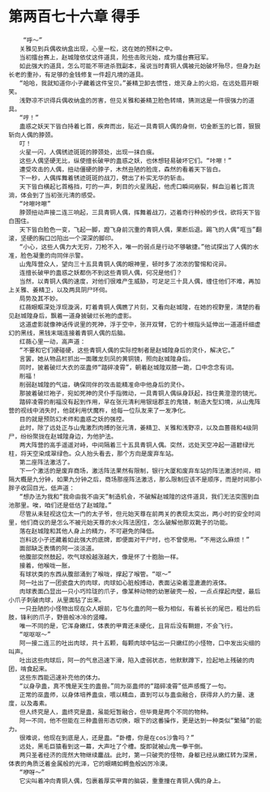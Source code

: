 # 第两百七十六章 得手
        “呼～”
       关雅见到兵偶收纳盒出现，心里一松，这在她的预料之中。
       当初擂台赛上，赵城隍依仗这件道具，险些击败元始，成为擂台赛冠军。
       如此强大的道具，怎么可能不带进杀戮副本，虽说当时青铜人偶被元始破坏殆尽，但身为赵长老的重孙，有足够的金钱修复一件超凡境的道具。
       “哈哈，我就知道你小子藏着这件宝贝。”姜精卫卸去惯性，熄灭身上的火焰，在远处眉开眼笑。
       浅野凉不识得兵偶收纳盒的厉害，但见关雅和姜精卫脸色转晴，猜测这是一件很强力的道具。
       “哼！”
       蛊惑之妖天下皆白持着匕首，疾奔而出，贴近一具青铜人偶的身侧，切金断玉的匕首，狠狠斩向人偶的脖颈。
       叮！
       火星一闪，人偶锈迹斑斑的脖颈处，出现一抹白痕。
       这些人偶坚硬无比，纵使擅长破甲的蛊惑之妖，也休想轻易破坏它们。“咔嚓！”
       遭受攻击的人偶，扭动僵硬的脖子，木然丑陋的脸庞，森然的看着天下皆白。
       下一秒，人偶挥舞着锈迹斑斑的战刀，劈出了朴实无华的斩击。
       天下皆白横起匕首格挡，叮的一声，刺目的火星溅起，他虎口瞬间崩裂，鲜血沿着匕首流淌，体会到了当初张元清的感受。
       “咔嚓咔嚓”
       脖颈扭动声接二连三响起，三具青铜人偶，挥舞着战刀，迈着奇行种般的步伐，欲将天下皆白围住。
       天下皆白脸色一变，飞起一脚，蹬飞身前沉重的青铜人偶，果断后退。踢飞的人偶“哐当”翻滚，坚硬的胸口凹陷出一个深深的脚印。
       “小心，这些人偶力大无穷，刀枪不入，唯一的弱点是行动不够敏捷。”他试探出了人偶的水准，脸色凝重的向同伴示警。
       山鬼阵营众人，望向三十五具青铜人偶的眼神里，顿时多了浓浓的警惕和诧异。
       连擅长破甲的蛊惑之妖都伤不到这些青铜人偶，何况是他们？
       当然，以青铜人偶的速度，对他们很难产生威胁，可足足三十具人偶，缠住他们不难，再加上关雅、姜精卫，以及两具阴尸环伺。
       局势及其不妙。
       红薇眼眶深处浮现漩涡，盯着青铜人偶瞧了片刻，又看向赵城隍，在她的视野里，清楚的看见赵城隍身后，飘着一道身披破烂长袍的虚影。
       这道虚影就像神话传说里的死神，浮于空中，张开双臂，它的十根指头延伸出一道道纤细虚幻的黑线，黑钱末端连接着青铜人偶的后脑。
       红薇心里一动，高声道：
       “不要和它们硬碰硬，这些青铜人偶的实际控制者是赵城隍身后的灵仆，解决它。”
       言罢，她从物品栏抓出一面雕龙刻凤的黄铜镜，照向赵城隍身后。
       同时，披着破烂大衣的巫蛊师“踏碎凌霄”，朝着赵城隍双膝一跪，口中念念有词。
       削福！
       削弱赵城隍的气运，确保同伴的攻击能精准命中他身后的灵仆。
       那披着破烂袍子，宛如死神的灵仆手指微动，一具青铜人偶纵身跃起，挡住黄澄澄的镜光。
       踏碎凌霄的削福没有起到作用，早在张元清利用银瑶郡主的鬼镜，制造大型幻境，从山鬼阵营的视线中消失时，他就利用伏魔杵，给每一位队友来了一发净化。
       目的就是预防幻术师和蛊惑之妖的强控。
       此时，除了远处正与山鬼激烈肉搏的张元清，姜精卫、关雅和浅野凉，以及血蔷薇和4级阴尸，纷纷聚拢在赵城隍身边，为他护法。
       两大阵营的高手遥遥对峙，中间隔着三十五具青铜人偶。突然，远处天空冲起一道碧绿光柱，将天空染成翠绿色。众人抬头看去，那个方向是废弃车站。
       第二座阵法激活了。
       下一个激活的是废弃商场，激活阵法果然有限制，银行大厦和废弃车站的阵法激活时间，相隔大概是九分钟，如果九分钟之后，商场那座阵法激活，那么限制应该不是顺序，而是时间那小胖子收回目光，低声道：
       “想办法为我和“我命由我不由天”制造机会，不破解赵城隍的这件道具，我们无法突围到血池那里。唉，咱们还是低估了赵城隍。”
       尽管从未轻视这位太一门的太子爷，但元始天尊在前两关的表现太突出，两小时的安全时间里，他们商议的是怎么不被元始天尊的水火阵法困住，怎么破解他那双靴子的功能。
       落在赵城隍和其他人身上的精力，不可避免的降低。
       岂料这小子还藏着如此强大的底牌，即便面对干尸时，也不曾使用。“不用这么麻烦！”
       面部缺乏表情的阿一淡淡道。
       他腹部突然鼓起，吹气球般越涨越大，像是怀了十胞胎一样。
       接着，他喉咙一胀，
       有球状类的东西从腹部涌到了喉咙，撑起了喉管。“呕～”
       阿一吐出了一团瓷盘大的肉球，肉球如心脏般搏动，表面沾染着湿漉漉的液体。
       肉球表面凸显出一只小巧玲珑的爪子，像某种动物的幼崽破壳一般，一点点撑起肉壁，最后小爪子刺破肉球，从里面钻了出来。
       一只丑陋的小怪物出现在众人眼前，它与化蛊的阿一极为相似，有着长长的尾巴，粗壮的后肢，锋利的爪子，野兽般冰冷的竖瞳。
       唯一不同的是，它浑身嫩红，体表的甲胄还未硬化，且背后没有鞘翅，不会飞行。
       “呕呕呕～”
       阿一接二连三的吐出肉球，共十五颗，每颗肉球中钻出一只嫩红的小怪物，口中发出尖细的叫声。
       吐出这些肉球后，阿一的气息迅速下滑，陷入虚弱状态，他默默蹲下，捡起地上残破的肉团，啃食起来。
       这些东西能迅速补充他的体力。
       “以身孕蛊，真不愧是天生的蛊兽。”同为巫蛊师的“踏碎凌霄”低声感慨了一句。
       正常的巫蛊师，以身体培养蛊虫，喂以精血，直到可以与蛊虫融合，获得非人的力量、速度，以及毒素。
       但人终究是人，蛊终究是蛊，虽能短暂融合，但毕竟是两个不同的物种。
       阿一不同，他不但能在三种蛊兽形态切换，眼下的这番操作，更是达到一种类似“繁殖”的能力。
       很难说，他现在到底是人，还是蛊。“卧槽，你是在cos沙鲁吗？”
       远处，黑毛巨猿看到这一幕，大声吐了个槽。旋即就被山鬼一拳干倒。
       两只圣者经济的庞然大物继续鏖战。此时，第一只破壳的怪物，身躯已经从嫩红转为深黑，体表的角质泛着金属般的光泽，它的眼睛如鳄鱼般凶厉冷漠。
       “咿呀～”
       它尖叫着冲向青铜人偶，包裹着厚实甲胄的脑袋，重重撞在青铜人偶的身上。